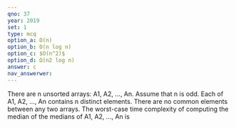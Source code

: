 ```yaml
---
qno: 37
year: 2019
set: 1
type: mcq
option_a: O(n)
option_b: O(n log n)
option_c: $O(n^2)$
option_d: Ω(n2 log n)
answer: c
nav_answerwer:
---
```


There are n unsorted arrays: A1, A2, ..., An. Assume that n is odd. Each of A1, A2, ..., An contains n distinct elements. There are no common elements between any two arrays. The worst-case time complexity of computing the median of the medians of A1, A2, ..., An is
